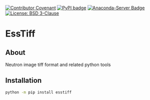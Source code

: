 [![Contributor Covenant](https://img.shields.io/badge/Contributor%20Covenant-2.1-4baaaa.svg)](CODE_OF_CONDUCT.md)
[![PyPI badge](http://img.shields.io/pypi/v/esstiff.svg)](https://pypi.python.org/pypi/esstiff)
[![Anaconda-Server Badge](https://anaconda.org//esstiff/badges/version.svg)](https://anaconda.org//esstiff)
[![License: BSD 3-Clause](https://img.shields.io/badge/License-BSD%203--Clause-blue.svg)](LICENSE)

# EssTiff

## About

Neutron image tiff format and related python tools

## Installation

```sh
python -m pip install esstiff
```
